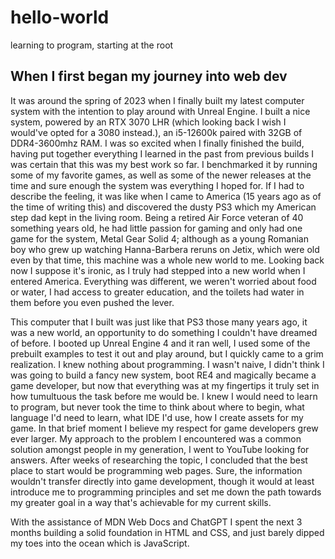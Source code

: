 # hello-world
learning to program, starting at the root
## When I first began my journey into web dev
It was around the spring of 2023 when I finally built my latest computer system with the intention to play around with Unreal Engine. I built a nice system, powered by an RTX 3070 LHR (which looking back I wish I would've opted for a 3080 instead.), an i5-12600k paired with 32GB of DDR4-3600mhz RAM. I was so excited when I finally finished the build, having put together everything I learned in the past from previous builds I was certain that this was my best work so far. I benchmarked it by running some of my favorite games, as well as some of the newer releases at the time and sure enough the system was everything I hoped for. If I had to describe the feeling, it was like when I came to America (15 years ago as of the time of writing this) and discovered the dusty PS3 which my American step dad kept in the living room. Being a retired Air Force veteran of 40 something years old, he had little passion for gaming and only had one game for the system, Metal Gear Solid 4; although as a young Romanian boy who grew up watching Hanna-Barbera reruns on Jetix, which were old even by that time, this machine was a whole new world to me. Looking back now I suppose it's ironic, as I truly had stepped into a new world when I entered America. Everything was different, we weren't worried about food or water, I had access to greater education, and the toilets had water in them before you even pushed the lever.

This computer that I built was just like that PS3 those many years ago, it was a new world, an opportunity to do something I couldn't have dreamed of before. I booted up Unreal Engine 4 and it ran well, I used some of the prebuilt examples to test it out and play around, but I quickly came to a grim realization. I knew nothing about programming. I wasn't naive, I didn't think I was going to build a fancy new system, boot RE4 and magically became a game developer, but now that everything was at my fingertips it truly set in how tumultuous the task before me would be. I knew I would need to learn to program, but never took the time to think about where to begin, what language I'd need to learn, what IDE I'd use, how I create assets for my game. In that brief moment I believe my respect for game developers grew ever larger. My approach to the problem I encountered was a common solution amongst people in my generation, I went to YouTube looking for answers. After weeks of researching the topic, I concluded that the best place to start would be programming web pages. Sure, the information wouldn't transfer directly into game development, though it would at least introduce me to programming principles and set me down the path towards my greater goal in a way that's achievable for my current skills.

With the assistance of MDN Web Docs and ChatGPT I spent the next 3 months building a solid foundation in HTML and CSS, and just barely dipped my toes into the ocean which is JavaScript.
